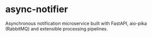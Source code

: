 # async-notifier
Asynchronous notification microservice built with FastAPI, aio-pika (RabbitMQ) and extensible processing pipelines.
